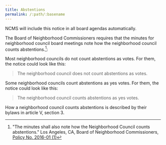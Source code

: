 ```yaml
---
title: Abstentions
permalink: /:path/:basename
---
```


<aside class="callout" role="complementary" markdown="1">
NCMS will include
this notice
in all board agendas
automatically.
</aside>

The Board
of Neighborhood Commissioners requires
that the minutes
for neighborhood council
board meetings
note how the neighborhood council
counts abstentions.[^boncabstentions]:

Most neighborhood councils
do not count
abstentions as votes.
For them,
the notice
could look
like this:

> The neighborhood council does not count abstentions as votes.

Some neighborhood councils
count abstentions
as yes votes.
For them,
the notice
could look
like this:

> The neighborhood council counts abstentions as yes votes.

How a neighborhood council
counts abstentions
is described
by their bylaws
in article V, section 3.

[^boncabstentions]:
    "The minutes shall also
    note how
    the Neighborhood Council
    counts abstentions."
    Los Angeles, CA,
    Board of Neighborhood Commissioners,
    [Policy No. 2016-01 (1)](https://neighborhoodempowerment.lacity.gov/wp-content/uploads/2019/03/Amended-Minutes-Policy-Resolution1-03.18.19.pdf)

